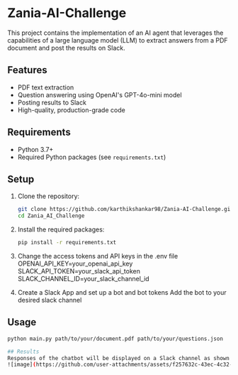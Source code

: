 # Zania-AI-Challenge

This project contains the implementation of an AI agent that leverages the capabilities of a large language model (LLM) to extract answers from a PDF document and post the results on Slack.

## Features
- PDF text extraction
- Question answering using OpenAI's GPT-4o-mini model
- Posting results to Slack
- High-quality, production-grade code

## Requirements
- Python 3.7+
- Required Python packages (see `requirements.txt`)

## Setup
1. Clone the repository:
   ```bash
   git clone https://github.com/karthikshankar98/Zania-AI-Challenge.git
   cd Zania_AI_Challenge

2. Install the required packages:
   ```bash
   pip install -r requirements.txt

3. Change the access tokens and API keys in the .env file
   OPENAI_API_KEY=your_openai_api_key
   SLACK_API_TOKEN=your_slack_api_token
   SLACK_CHANNEL_ID=your_slack_channel_id

4. Create a Slack App and set up a bot and bot tokens
   Add the bot to your desired slack channel

## Usage
   ```bash
   python main.py path/to/your/document.pdf path/to/your/questions.json

## Results
   Responses of the chatbot will be displayed on a Slack channel as shown below:
   ![image](https://github.com/user-attachments/assets/f257632c-43ec-4c32-adbf-2c97b889cd19)



